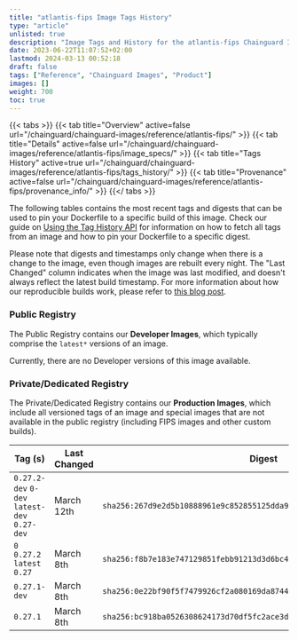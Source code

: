 ```yaml
---
title: "atlantis-fips Image Tags History"
type: "article"
unlisted: true
description: "Image Tags and History for the atlantis-fips Chainguard Image"
date: 2023-06-22T11:07:52+02:00
lastmod: 2024-03-13 00:52:18
draft: false
tags: ["Reference", "Chainguard Images", "Product"]
images: []
weight: 700
toc: true
---
```


{{< tabs >}}
{{< tab title="Overview" active=false url="/chainguard/chainguard-images/reference/atlantis-fips/" >}}
{{< tab title="Details" active=false url="/chainguard/chainguard-images/reference/atlantis-fips/image_specs/" >}}
{{< tab title="Tags History" active=true url="/chainguard/chainguard-images/reference/atlantis-fips/tags_history/" >}}
{{< tab title="Provenance" active=false url="/chainguard/chainguard-images/reference/atlantis-fips/provenance_info/" >}}
{{</ tabs >}}

The following tables contains the most recent tags and digests that can be used to pin your Dockerfile to a specific build of this image. Check our guide on [Using the Tag History API](/chainguard/chainguard-images/using-the-tag-history-api/) for information on how to fetch all tags from an image and how to pin your Dockerfile to a specific digest.

Please note that digests and timestamps only change when there is a change to the image, even though images are rebuilt every night. The "Last Changed" column indicates when the image was last modified, and doesn't always reflect the latest build timestamp. For more information about how our reproducible builds work, please refer to [this blog post](https://www.chainguard.dev/unchained/reproducing-chainguards-reproducible-image-builds).

### Public Registry
The Public Registry contains our **Developer Images**, which typically comprise the `latest*` versions of an image.

Currently, there are no Developer versions of this image available.

### Private/Dedicated Registry
The Private/Dedicated Registry contains our **Production Images**, which include all versioned tags of an image and special images that are not available in the public registry (including FIPS images and other custom builds).

| Tag (s)                                       | Last Changed | Digest                                                                    |
|-----------------------------------------------|--------------|---------------------------------------------------------------------------|
|  `0.27.2-dev` `0-dev` `latest-dev` `0.27-dev` | March 12th   | `sha256:267d9e2d5b10888961e9c852855125dda9faa4dde96db1fba230be302f458633` |
|  `0` `0.27.2` `latest` `0.27`                 | March 8th    | `sha256:f8b7e183e747129851febb91213d3d6bc4c56623fd9f7b4cb2daaa6ea7e10545` |
|  `0.27.1-dev`                                 | March 8th    | `sha256:0e22bf90f5f7479926cf2a080169da8744cf4e2f0010133c9c8df2240151da49` |
|  `0.27.1`                                     | March 8th    | `sha256:bc918ba0526308624173d70df5fc2ace3db319eaf7245f8a722418173204bb7b` |

